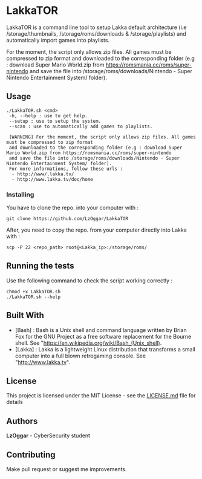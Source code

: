 # LakkaTOR
LakkaTOR is a command line tool to setup Lakka default architecture (i.e /storage/thumbnails, /storage/roms/downloads & /storage/playlists) and automatically import games into playlists.

For the moment, the script only allows zip files. All games must be compressed to zip format and downloaded to the corresponding folder (e.g : download Super Mario World.zip from https://romsmania.cc/roms/super-nintendo and save the file into /storage/roms/downloads/Nintendo - Super Nintendo Entertainment System/ folder).

## Usage
```
./LakkaTOR.sh <cmd>
 -h, --help : use to get help.
 --setup : use to setup the system.
 --scan : use to automatically add games to playlists.

 [WARNING] For the moment, the script only allows zip files. All games must be compressed to zip format
 and downloaded to the corresponding folder (e.g : download Super Mario World.zip from https://romsmania.cc/roms/super-nintendo
 and save the file into /storage/roms/downloads/Nintendo - Super Nintendo Entertainment System/ folder).
 For more informations, follow these urls :
  - http://www/.lakka.tv/
  - http://www.lakka.tv/doc/home
```

### Installing

You have to clone the repo. into your computer with :

```
git clone https://github.com/LzOggar/LakkaTOR
```

After, you need to copy the repo. from your computer directly into Lakka with :

```
scp -P 22 <repo_path> root@<Lakka_ip>:/storage/roms/
```

## Running the tests

Use the following command to check the script working correctly :

```
chmod +x LakkaTOR.sh
./LakkaTOR.sh --help
```

## Built With

* [Bash] : Bash is a Unix shell and command language written by Brian Fox for the GNU Project as a free software replacement for the Bourne shell. See "https://en.wikipedia.org/wiki/Bash_(Unix_shell).
* [Lakka] : Lakka is a lightweight Linux distribution that transforms a small computer into a full blown retrogaming console. See "http://www.lakka.tv".

## License

This project is licensed under the MIT License - see the [LICENSE.md](LICENSE.md) file for details

## Authors

**LzOggar** - CyberSecurity student

## Contributing
Make pull request or suggest me improvements.
